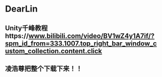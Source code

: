 # DearLin
## Unity千峰教程https://www.bilibili.com/video/BV1wZ4y1A7if/?spm_id_from=333.1007.top_right_bar_window_custom_collection.content.click
## 凌浩尊把整个下载下来！！
